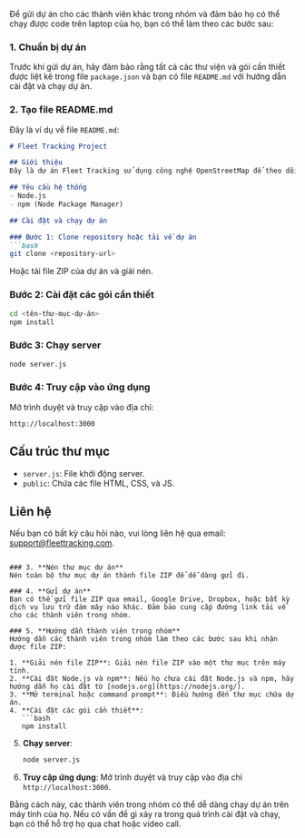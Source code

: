Để gửi dự án cho các thành viên khác trong nhóm và đảm bảo họ có thể chạy được code trên laptop của họ, bạn có thể làm theo các bước sau:

### 1. **Chuẩn bị dự án**
Trước khi gửi dự án, hãy đảm bảo rằng tất cả các thư viện và gói cần thiết được liệt kê trong file `package.json` và bạn có file `README.md` với hướng dẫn cài đặt và chạy dự án.

### 2. **Tạo file README.md**
Đây là ví dụ về file `README.md`:

```markdown
# Fleet Tracking Project

## Giới thiệu
Đây là dự án Fleet Tracking sử dụng công nghệ OpenStreetMap để theo dõi vị trí của các phương tiện trong một khu vực nhất định.

## Yêu cầu hệ thống
- Node.js
- npm (Node Package Manager)

## Cài đặt và chạy dự án

### Bước 1: Clone repository hoặc tải về dự án
```bash
git clone <repository-url>
```
Hoặc tải file ZIP của dự án và giải nén.

### Bước 2: Cài đặt các gói cần thiết
```bash
cd <tên-thư-mục-dự-án>
npm install
```

### Bước 3: Chạy server
```bash
node server.js
```

### Bước 4: Truy cập vào ứng dụng
Mở trình duyệt và truy cập vào địa chỉ:
```
http://localhost:3000
```

## Cấu trúc thư mục
- `server.js`: File khởi động server.
- `public`: Chứa các file HTML, CSS, và JS.

## Liên hệ
Nếu bạn có bất kỳ câu hỏi nào, vui lòng liên hệ qua email: support@fleettracking.com.
```

### 3. **Nén thư mục dự án**
Nén toàn bộ thư mục dự án thành file ZIP để dễ dàng gửi đi.

### 4. **Gửi dự án**
Bạn có thể gửi file ZIP qua email, Google Drive, Dropbox, hoặc bất kỳ dịch vụ lưu trữ đám mây nào khác. Đảm bảo cung cấp đường link tải về cho các thành viên trong nhóm.

### 5. **Hướng dẫn thành viên trong nhóm**
Hướng dẫn các thành viên trong nhóm làm theo các bước sau khi nhận được file ZIP:

1. **Giải nén file ZIP**: Giải nén file ZIP vào một thư mục trên máy tính.
2. **Cài đặt Node.js và npm**: Nếu họ chưa cài đặt Node.js và npm, hãy hướng dẫn họ cài đặt từ [nodejs.org](https://nodejs.org/).
3. **Mở terminal hoặc command prompt**: Điều hướng đến thư mục chứa dự án.
4. **Cài đặt các gói cần thiết**:
   ```bash
   npm install
   ```
5. **Chạy server**:
   ```bash
   node server.js
   ```
6. **Truy cập ứng dụng**: Mở trình duyệt và truy cập vào địa chỉ `http://localhost:3000`.

Bằng cách này, các thành viên trong nhóm có thể dễ dàng chạy dự án trên máy tính của họ. Nếu có vấn đề gì xảy ra trong quá trình cài đặt và chạy, bạn có thể hỗ trợ họ qua chat hoặc video call.
